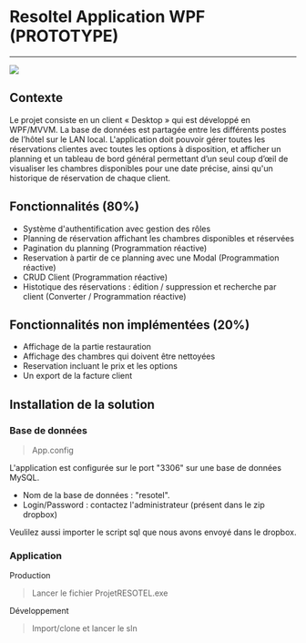 # Resoltel Application WPF (PROTOTYPE)
-------------------------------------

![](https://img.shields.io/badge/RESOTEL-Build-green)

## Contexte

Le projet consiste en un client « Desktop » qui est développé en WPF/MVVM. La base de données est partagée entre les différents postes de l’hôtel sur le LAN local. 
L'application doit pouvoir gérer toutes les réservations clientes avec toutes les options à disposition, et afficher un planning et un tableau de bord général permettant d’un seul coup d’œil de visualiser les chambres disponibles pour une date précise, ainsi qu'un historique de réservation de chaque client. 

## Fonctionnalités (80%)

- Système d'authentification avec gestion des rôles
- Planning de réservation affichant les chambres disponibles et réservées 
- Pagination du planning (Programmation réactive)
- Reservation à partir de ce planning avec une Modal (Programmation réactive)
- CRUD Client (Programmation réactive)
- Histotique des réservations : édition / suppression et recherche par client (Converter / Programmation réactive)

## Fonctionnalités non implémentées (20%)

- Affichage de la partie restauration
- Affichage des chambres qui doivent être nettoyées
- Reservation incluant le prix et les options
- Un export de la facture client

## Installation de la solution

### Base de données

> App.config

L'application est configurée sur le port "3306" sur une base de données MySQL.

- Nom de la base de données : "resotel".
- Login/Password : contactez l'administrateur (présent dans le zip dropbox)

Veulilez aussi importer le script sql que nous avons envoyé dans le dropbox.


### Application

Production
> Lancer le fichier ProjetRESOTEL.exe

Développement
> Import/clone et lancer le sln


